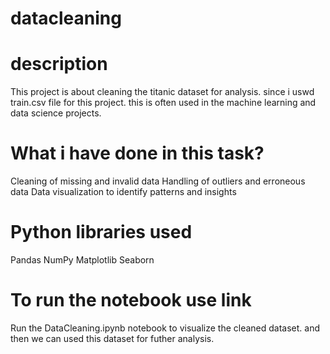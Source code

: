 # datacleaning
# description

This project is about cleaning the titanic dataset for analysis. since i uswd train.csv file for this project. this is often used in the machine learning and data science projects.

# What i have done in this task?
Cleaning of missing and invalid data
Handling of outliers and erroneous data
Data visualization to identify patterns and insights


# Python libraries used
Pandas
NumPy
Matplotlib
Seaborn

# To run the notebook use link
Run the DataCleaning.ipynb notebook to visualize the cleaned dataset. and then we can used this dataset for futher analysis.

